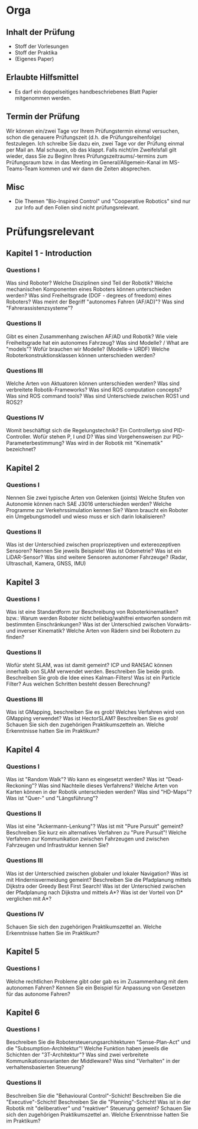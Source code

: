 # Orga
## Inhalt der Prüfung
- Stoff der Vorlesungen
- Stoff der Praktika
- (Eigenes Paper)
## Erlaubte Hilfsmittel
- Es darf ein doppelseitiges handbeschriebenes Blatt Papier mitgenommen werden.
## Termin der Prüfung
Wir können ein/zwei Tage vor Ihrem Prüfungstermin einmal versuchen, schon die genauere Prüfungszeit (d.h. die Prüfungsreihenfolge) festzulegen. Ich schreibe Sie dazu ein, zwei Tage vor der Prüfung einmal per Mail an. Mal schauen, ob das klappt. Falls nicht/im Zweifelsfall gilt wieder, dass Sie zu Beginn Ihres Prüfungszeitraums/-termins zum Prüfungsraum bzw. in das Meeting im General/Allgemein-Kanal im MS-Teams-Team kommen und wir dann die Zeiten absprechen.
## Misc
- Die Themen "Bio-Inspired Control" und "Cooperative Robotics" sind nur zur Info auf den Folien sind nicht prüfungsrelevant.
# Prüfungsrelevant
## Kapitel 1 - Introduction
### Questions I
Was sind Roboter?
Welche Disziplinen sind Teil der Robotik?
Welche mechanischen Komponenten eines Roboters können unterschieden werden?
Was sind Freiheitsgrade (DOF - degrees of freedom) eines Roboters?
Was meint der Begriff "autonomes Fahren (AF/AD)"?
Was sind "Fahrerassistenzsysteme"?
### Questions II
Gibt es einen Zusammenhang zwischen AF/AD und Robotik?
Wie viele Freiheitsgrade hat ein autonomes Fahrzeug?
Was sind Modelle? / What are "models"?
Wofür brauchen wir Modelle? (Modelle→ URDF)
Welche Roboterkonstruktionsklassen können unterschieden werden?
### Questions III
Welche Arten von Aktuatoren können unterschieden werden?
Was sind verbreitete Robotik-Frameworks?
Was sind ROS computation concepts?
Was sind ROS command tools?
Was sind Unterschiede zwischen ROS1 und ROS2?
### Questions IV
Womit beschäftigt sich die Regelungstechnik?
Ein Controllertyp sind PID-Controller. Wofür stehen P, I und D?
Was sind Vorgehensweisen zur PID-Parameterbestimmung?
Was wird in der Robotik mit "Kinematik" bezeichnet?
## Kapitel 2
### Questions I
Nennen Sie zwei typische Arten von Gelenken (joints)
Welche Stufen von Autonomie können nach SAE J3016 unterschieden werden?
Welche Programme zur Verkehrssimulation kennen Sie?
Wann braucht ein Roboter ein Umgebungsmodell und wieso muss er sich darin lokalisieren?
### Questions II
Was ist der Unterschied zwischen propriozeptiven und extereozeptiven Sensoren? Nennen Sie jeweils Beispiele!
Was ist Odometrie?
Was ist ein LiDAR-Sensor?
Was sind weitere Sensoren autonomer Fahrzeuge? (Radar, Ultraschall, Kamera, GNSS, IMU)
## Kapitel 3
### Questions I
Was ist eine Standardform zur Beschreibung von Roboterkinematiken?  bzw.: Warum werden Roboter nicht beliebig/wahlfrei entworfen sondern mit bestimmten Einschränkungen?
Was ist der Unterschied zwischen Vorwärts- und inverser Kinematik?
Welche Arten von Rädern sind bei Robotern zu finden?
### Questions II
Wofür steht SLAM, was ist damit gemeint?
ICP und RANSAC können innerhalb von SLAM verwendet werden. Beschreiben Sie beide grob.
Beschreiben Sie grob die Idee eines Kalman-Filters!
Was ist ein Particle Filter? Aus welchen Schritten besteht dessen Berechnung?
### Questions III
Was ist GMapping, beschreiben Sie es grob! Welches Verfahren wird von GMapping verwendet?
Was ist HectorSLAM? Beschreiben Sie es grob!
Schauen Sie sich den zugehörigen Praktikumszetteln an. Welche Erkenntnisse hatten Sie im Praktikum?
## Kapitel 4
### Questions I
Was ist "Random Walk"? Wo kann es eingesetzt werden?
Was ist "Dead-Reckoning"? Was sind Nachteile dieses Verfahrens?
Welche Arten von Karten können in der Robotik unterschieden werden?
Was sind "HD-Maps"?
Was ist "Quer-" und "Längsführung"?
### Questions II
Was ist eine "Ackermann-Lenkung"?
Was ist mit "Pure Pursuit" gemeint?
Beschreiben Sie kurz ein alternatives Verfahren zu "Pure Pursuit"!
Welche Verfahren zur Kommunikation zwischen Fahrzeugen und zwischen Fahrzeugen und Infrastruktur kennen Sie?
### Questions III
Was ist der Unterschied zwischen globaler und lokaler Navigation? Was ist mit Hindernisvermeidung gemeint?
Beschreiben Sie die Pfadplanung mittels Dijkstra oder Greedy Best First Search!
Was ist der Unterschied zwischen der Pfadplanung nach Dijkstra und mittels A*?
Was ist der Vorteil von D* verglichen mit A*?
### Questions IV
Schauen Sie sich den zugehörigen Praktikumszettel an. Welche Erkenntnisse hatten Sie im Praktikum?
## Kapitel 5
### Questions I
Welche rechtlichen Probleme gibt oder gab es im Zusammenhang mit dem autonomen Fahren?
Kennen Sie ein Beispiel für Anpassung von Gesetzen für das autonome Fahren?
## Kapitel 6
### Questions I
Beschreiben Sie die Robotersteuerungsarchitekturen "Sense-Plan-Act"  und die  "Subsumption-Architektur"!
Welche Funktion haben jeweils die Schichten der "3T-Architektur"?
Was sind zwei verbreitete Kommunikationsvarianten der Middleware?
Was sind "Verhalten" in der verhaltensbasierten Steuerung?
### Questions II
Beschreiben Sie die "Behavioural Control"-Schicht!
Beschreiben Sie die "Executive"-Schicht!
Beschreiben Sie die "Planning"-Schicht!
Was ist in der Robotik mit "deliberativer" und "reaktiver" Steuerung gemeint?
Schauen Sie sich den zugehörigen Praktikumszettel an. Welche Erkenntnisse hatten Sie im Praktikum?